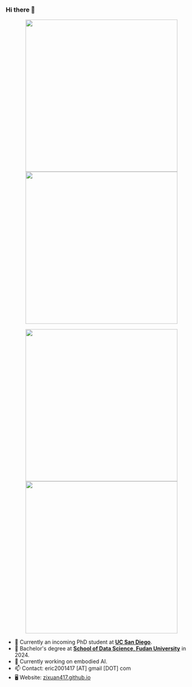 ### Hi there 👋

<p align="center"><img align="center" src = "https://github-readme-stats.vercel.app/api?username=zixuan417&show_icons=true&count_private=true&theme=maroongold&hide=issues&line_height=30" width="400px"><img align="center" src = "https://github-readme-streak-stats.herokuapp.com/?user=zixuan417&theme=maroongold" width="400px"></p>

<p align="center"><img align="center" width="400px" src="https://github-readme-stats.vercel.app/api/top-langs/?username=zixuan417&layout=compact&theme=maroongold&hide=html,tex,jupyter%20notebook"><img align="center" width="400px" src="https://github.com/zixuan417/zixuan417/blob/output/github-contribution-grid-snake.svg"></p>

- 📖 Currently an incoming PhD student at <strong><a href="https://www.ucsd.edu">UC San Diego</a></strong>.
- 🔭 Bachelor's degree at <strong><a href="https://sds.fudan.edu.cn/">School of Data Science, Fudan University</a></strong> in 2024.
- 🌱 Currently working on embodied AI.
- 📫 Contact: eric2001417 [AT] gmail [DOT] com
- 🖥️ Website: <a href="https://zixuan417.github.io">zixuan417.github.io</a>
